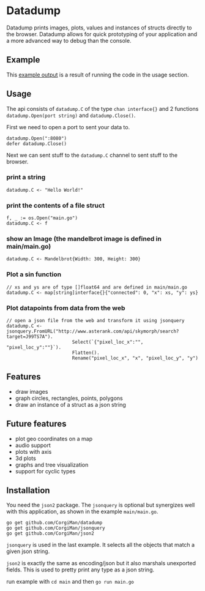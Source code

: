 # Datadump

Datadump prints images, plots, values and instances of structs directly to the browser. Datadump allows for quick prototyping of your application and a more advanced way to debug than the console.

## Example
This [example output](http://rawgit.com/CorgiMan/datadump/master/example.html) is a result of running the code in the usage section.

## Usage
The api consists of `datadump.C` of the type `chan interface{}` and 2 functions `datadump.Open(port string)` and `datadump.Close()`.

First we need to open a port to sent your data to. 
```
datadump.Open(":8080")
defer datadump.Close()
```

Next we can sent stuff to the `datadump.C` channel to sent stuff to the browser.
### print a string
```datadump.C <- "Hello World!"```
 
### print the contents of a file struct
``` 
f, _ := os.Open("main.go")
datadump.C <- f
```

### show an Image (the mandelbrot image is defined in main/main.go)
```
datadump.C <- Mandelbrot{Width: 300, Height: 300}
```

### Plot a sin function
```
// xs and ys are of type []float64 and are defined in main/main.go
datadump.C <- map[string]interface{}{"connected": 0, "x": xs, "y": ys}
```

### Plot datapoints from data from the web
```
// open a json file from the web and transform it using jsonquery
datadump.C <- jsonquery.FromURL("http://www.asterank.com/api/skymorph/search?target=J99TS7A").
                        Select(`{"pixel_loc_x":"", "pixel_loc_y":""}`).
                        Flatten().
                        Rename("pixel_loc_x", "x", "pixel_loc_y", "y")
```

## Features
- draw images
- graph circles, rectangles, points, polygons
- draw an instance of a struct as a json string

## Future features
- plot geo coordinates on a map
- audio support
- plots with axis
- 3d plots
- graphs and tree visualization
- support for cyclic types

## Installation
You need the `json2` package. The `jsonquery` is optional but synergizes well with this application, as shown in the example `main/main.go`.

```
go get github.com/CorgiMan/datadump
go get github.com/CorgiMan/jsonquery
go get github.com/CorgiMan/json2
```

`jsonquery` is used in the last example. It selects all the objects that match a given json string.

`json2` is exactly the same as encoding/json but it also marshals unexported fields. This is used to pretty print any type as a json string.

run example with `cd main` and then `go run main.go`
